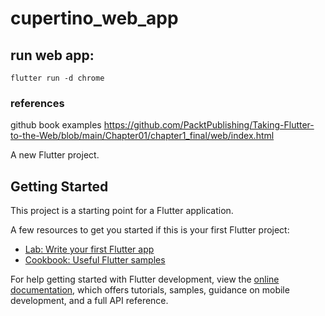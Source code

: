 # cupertino_web_app

## run web app:

```
flutter run -d chrome
```









### references

github book examples
https://github.com/PacktPublishing/Taking-Flutter-to-the-Web/blob/main/Chapter01/chapter1_final/web/index.html






















A new Flutter project.

## Getting Started

This project is a starting point for a Flutter application.

A few resources to get you started if this is your first Flutter project:

- [Lab: Write your first Flutter app](https://docs.flutter.dev/get-started/codelab)
- [Cookbook: Useful Flutter samples](https://docs.flutter.dev/cookbook)

For help getting started with Flutter development, view the
[online documentation](https://docs.flutter.dev/), which offers tutorials,
samples, guidance on mobile development, and a full API reference.
